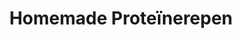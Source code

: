 ---
title: Homemade Proteïnerepen
description: Gezonde proteïnerepen met noten en zaden
image: https://images.unsplash.com/photo-1622484211817-92c7dbc47ce4
categories: [Snacks, Vegetarisch]
tijd: 20
portions: 12
ingredients:
  - 200g dadels
  - 100g amandelen
  - 100g cashewnoten
  - 50g pompoenpitten
  - 50g zonnebloempitten
  - 2 el chiazaad
  - 2 el proteïnepoeder
  - 1 el kokosolie
  - 1 tl kaneel
instructions:
  - Week de dadels 10 minuten in heet water.
  - Rooster de noten en zaden in een droge koekenpan.
  - Maal de noten en zaden grof in een keukenmachine.
  - Voeg de uitgelekte dadels en overige ingrediënten toe.
  - Maal tot een plakkerig deeg.
  - Bekleed een bakvorm met bakpapier.
  - Druk het mengsel stevig aan in de vorm.
  - Zet minimaal 2 uur in de koelkast.
  - Snijd in 12 repen.
---